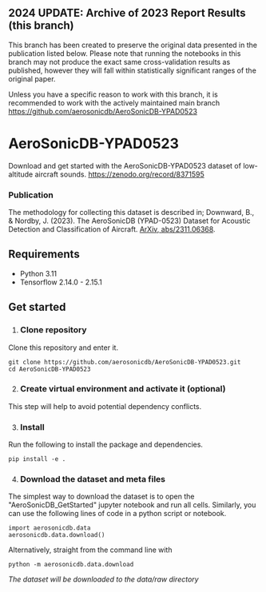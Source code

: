 ## 2024 UPDATE: Archive of 2023 Report Results (this branch)
This branch has been created to preserve the original data presented in the publication listed below. Please note that running the notebooks in this branch may not produce the exact same cross-validation results as published, however they will fall within statistically significant ranges of the original paper.

Unless you have a specific reason to work with this branch, it is recommended to work with the actively maintained main branch https://github.com/aerosonicdb/AeroSonicDB-YPAD0523

# AeroSonicDB-YPAD0523
Download and get started with the AeroSonicDB-YPAD0523 dataset of low-altitude aircraft sounds.
https://zenodo.org/record/8371595

### Publication
The methodology for collecting this dataset is described in; Downward, B., & Nordby, J. (2023). The AeroSonicDB (YPAD-0523) Dataset for Acoustic Detection and Classification of Aircraft. [ArXiv, abs/2311.06368](https://arxiv.org/abs/2311.06368).

## Requirements
- Python 3.11
- Tensorflow 2.14.0 - 2.15.1

## Get started
1. ### Clone repository
Clone this repository and enter it.
```
git clone https://github.com/aerosonicdb/AeroSonicDB-YPAD0523.git
cd AeroSonicDB-YPAD0523
```
2. ### Create virtual environment and activate it (optional)
This step will help to avoid potential dependency conflicts.

3. ### Install
Run the following to install the package and dependencies.
```
pip install -e .

```
4. ### Download the dataset and meta files
The simplest way to download the dataset is to open the "AeroSonicDB_GetStarted" jupyter notebook and run all cells. Similarly, you can use the following lines of code in a python script or notebook.
```
import aerosonicdb.data
aerosonicdb.data.download()
```
Alternatively, straight from the command line with
```
python -m aerosonicdb.data.download
```
*The dataset will be downloaded to the data/raw directory*

